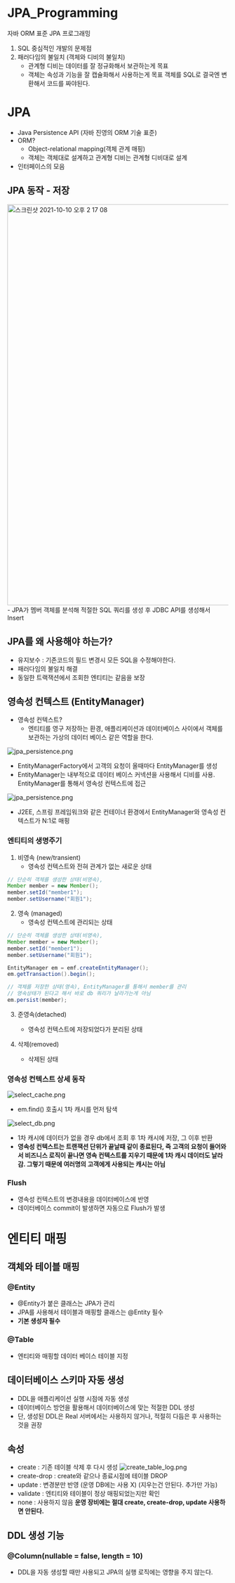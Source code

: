 # JPA_Programming
자바 ORM 표준 JPA 프로그래밍

1. SQL 중심적인 개발의 문제점
2. 패러다임의 불일치 (객체와 디비의 불일치)
    - 관계형 디비는 데이터를 잘 정규화해서 보관하는게 목표
    - 객체는 속성과 기능을 잘 캡슐화해서 사용하는게 목표
      객체를 SQL로 결국엔 변환해서 코드를 짜야된다.

# JPA
- Java Persistence API (자바 진영의 ORM 기술 표준)
- ORM?
    - Object-relational mapping(객체 관계 매핑)
    - 객체는 객체대로 설계하고 관계형 디비는 관계형 디비대로 설계
- 인터페이스의 모음


## JPA 동작 - 저장
<img width="913" alt="스크린샷 2021-10-10 오후 2 17 08" src="https://user-images.githubusercontent.com/72979429/136683283-1f6e0d9d-ece3-4f0b-8f31-3860bcc5c8ab.png">
- JPA가 멤버 객체를 분석해 적절한 SQL 쿼리를 생성 후 JDBC API를 생성해서 Insert

## JPA를 왜 사용해야 하는가?
- 유지보수 : 기존코드의 필드 변경시 모든 SQL을 수정해야한다.
- 패러다임의 불일치 해결
- 동일한 트랙잭션에서 조회한 엔티티는 같음을 보장

## 영속성 컨텍스트 (EntityManager)
- 영속성 컨텍스트? 
  - 엔티티를 영구 저장하는 환경, 애플리케이션과 데이터베이스 사이에서 객체를 보관하는 가상의 데이터 베이스 같은 역할을 한다.

![jpa_persistence.png](./img/jpa_persistence.png)
- EntityManagerFactory에서 고객의 요청이 올때마다 EntityManager를 생성
- EntityManager는 내부적으로 데이터 베이스 커넥션을 사용해서 디비를 사용. EntityManager를 통해서 영속성 컨텍스트에 접근

![jpa_persistence.png](./img/jpa_persistence2.png)
- J2EE, 스프링 프레임워크와 같은 컨테이너 환경에서 EntityManager와 영속성 컨텍스트가 N:1로 매핑

### 엔티티의 생명주기
1. 비영속 (new/transient)
   - 영속성 컨텍스트와 전혀 관계가 없는 새로운 상태
``` java
// 단순히 객체를 생성한 상태(비영속),
Member member = new Member();
member.setId("member1");
member.setUsername("회원1");
```

2. 영속 (managed)
    - 영속성 컨텍스트에 관리되는 상태
``` java
// 단순히 객체를 생성한 상태(비영속),
Member member = new Member();
member.setId("member1");
member.setUsername("회원1");

EntityManager em = emf.createEntityManager();
em.getTransaction().begin();

// 객체를 저장한 상태(영속), EntityManager를 통해서 member를 관리
// 영속상태가 된다고 해서 바로 db 쿼리가 날라가는게 아님
em.persist(member);
```

3. 준영속(detached)
    - 영속성 컨텍스트에 저장되었다가 분리된 상태

4. 삭제(removed)
    - 삭제된 상태

### 영속성 컨텍스트 상세 동작
![select_cache.png](./img/select_cache.png)
- em.find() 호출시 1차 캐시를 먼저 탐색

![select_db.png](./img/select_db.png)
- 1차 캐시에 데이터가 없을 경우 db에서 조회 후 1차 캐시에 저장, 그 이후 반환
- **영속성 컨텍스트는 트랜잭션 단위가 끝날때 같이 종료된다, 즉 고객의 요청이 들어와서 비즈니스 로직이 끝나면 영속 컨텍스트를 지우기 때문에 1차 캐시 데이터도 날라감.
그렇기 때문에 여러명의 고객에게 사용되는 캐시는 아님**
  
### Flush
- 영속성 컨텍스트의 변경내용을 데이터베이스에 반영
- 데이터베이스 commit이 발생하면 자동으로 Flush가 발생


# 엔티티 매핑
## 객체와 테이블 매핑
### @Entity
- @Entity가 붙은 클래스는 JPA가 관리
- JPA를 사용해서 테이블과 매핑할 클래스는 @Entity 필수
- **기본 생성자 필수**

### @Table
- 엔티티와 매핑할 데이터 베이스 테이블 지정

## 데이터베이스 스키마 자동 생성
- DDL을 애플리케이션 실행 시점에 자동 생성
- 데이터베이스 방언을 활용해서 데이터베이스에 맞는 적절한 DDL 생성
- 단, 생성된 DDL은 Real 서버에서는 사용하지 않거나, 적절히 다듬은 후 사용하는 것을 권장
  
## 속성
- create : 기존 테이블 삭제 후 다시 생성
  ![create_table_log.png](./img/create_table_log.png)
- create-drop : create와 같으나 종료시점에 테이블 DROP
- update : 변경분만 반영 (운영 DB에는 사용 X) (지우는건 안된다. 추가만 가능)
- validate : 엔티티와 테이블이 정상 매핑되었는지만 확인
- none : 사용하지 않음
**운영 장비에는 절대 create, create-drop, update 사용하면 안된다.**

## DDL 생성 기능
### @Column(nullable = false, length = 10)
- DDL을 자동 생성할 때만 사용되고 JPA의 실행 로직에는 영향을 주지 않는다.
